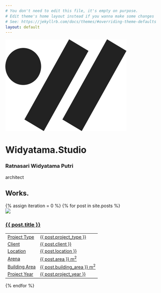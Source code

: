 ```yaml
---
# You don't need to edit this file, it's empty on purpose.
# Edit theme's home layout instead if you wanna make some changes
# See: https://jekyllrb.com/docs/themes/#overriding-theme-defaults
layout: default
---
```


<div id="container">
  <div class="content">
    <img class="big-logo" src="/assets/widyatama-studio-logo.png">
    <h1 class="title">Widyatama.Studio</h1>
    <h3 class="name">Ratnasari Widyatama Putri</h3>
    <div class="jobs">architect</div>
  </div>
</div>

<div id="works">
  <h2 class="anchor">Works.</h2>
  {% assign iteration = 0 %}
  {% for post in site.posts %}
    <a href="{{ post.url }}">
      <div class="work">
        <img class="work-cover" src="/images/{{ post.image-folder }}/{{ post.cover }}.jpg">
        <div class="work-content">
          <h3 class="work-title">{{ post.title }}</h3>
          <table>
            <tr><td>Project Type</td><td>{{ post.project_type }}</td></tr>
            <tr><td>Client</td><td>{{ post.client }}</td></tr>
            <tr><td>Location</td><td>{{ post.location }}</td></tr>
            <tr><td>Arena</td><td>{{ post.area }} m<sup>2</sup></td></tr>
            <tr><td>Building Area</td><td>{{ post.building_area }} m<sup>2</sup></td></tr>
            <tr><td>Project Year</td><td>{{ post.project_year }}</td></tr>
          </table>
        </div>
        <div class="clear"></div>
      </div>
    </a>
  {% endfor %}
</div>

<script src="https://soulwire.github.io/sketch.js/js/sketch.min.js"></script>
<script src="/assets/subdiv.js"></script>